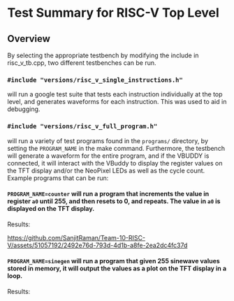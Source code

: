# Test Summary for RISC-V Top Level

## Overview

By selecting the appropriate testbench by modifying the include in risc_v_tb.cpp, two different testbenches can be run. 
### `#include "versions/risc_v_single_instructions.h"` 
will run a google test suite that tests each instruction individually at the top level, and generates waveforms for each instruction. This was used to aid in debugging.

### `#include "versions/risc_v_full_program.h"` 
will run a variety of test programs found in the `programs/` directory, by setting the `PROGRAM_NAME` in the make command. Furthermore, the testbench will generate a waveform for the entire program, and if the VBUDDY is connected, it will interact with the VBuddy to display the register values on the TFT display and/or the NeoPixel LEDs as well as the cycle count. Example programs that can be run:
    
#### `PROGRAM_NAME=counter` will run a program that increments the value in register `a0` until 255, and then resets to 0, and repeats. The value in `a0` is displayed on the TFT display.

  Results:

https://github.com/SanjitRaman/Team-10-RISC-V/assets/51057192/2492e76d-793d-4d1b-a8fe-2ea2dc4fc37d


#### `PROGRAM_NAME=sinegen` will run a program that given 255 sinewave values stored in memory, it will output the values as a plot on the TFT display in a loop.

  Results:

